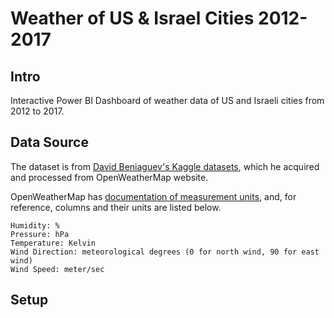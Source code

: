 # Weather of US & Israel Cities 2012-2017

## Intro

Interactive Power BI Dashboard of weather data of US and Israeli cities from 2012 to 2017.

## Data Source

The dataset is from [David Beniaguev's Kaggle datasets](https://www.kaggle.com/datasets/selfishgene/historical-hourly-weather-data/data), which he acquired and processed from OpenWeatherMap website.

OpenWeatherMap has [documentation of measurement units](https://openweathermap.org/weather-data), and, for reference, columns and their units are listed below.

```
Humidity: %
Pressure: hPa
Temperature: Kelvin
Wind Direction: meteorological degrees (0 for north wind, 90 for east wind)
Wind Speed: meter/sec
```

## Setup

